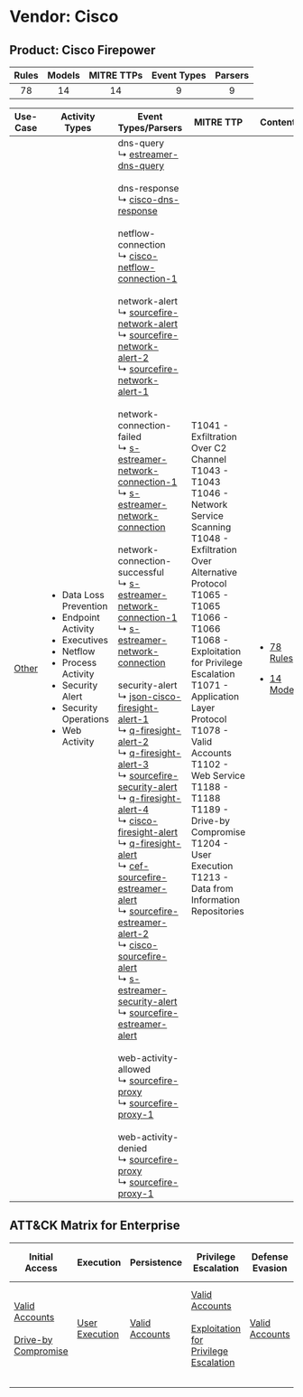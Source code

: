 Vendor: Cisco
=============
Product: Cisco Firepower
------------------------
| Rules | Models | MITRE TTPs | Event Types | Parsers |
|:-----:|:------:|:----------:|:-----------:|:-------:|
|  78   |   14   |     14     |      9      |    9    |

|                Use-Case                | Activity Types                                                                                                                                                                                       | Event Types/Parsers                                                                                                                                                                                                                                                                                                                                                                                                                                                                                                                                                                                                                                                                                                                                                                                                                                                                                                                                                                                                                                                                                                                                                                                                                                                                                                                                                                                                                                                                                                                                                                                                                                                                                                                                                                                                                                                                                                                                                                                                                                                                                                                                                                                                                                                                                                                                                                                                                                                                        | MITRE TTP                                                                                                                                                                                                                                                                                                                                                                                                                                         | Content                                                                                                  |
|:--------------------------------------:| ---------------------------------------------------------------------------------------------------------------------------------------------------------------------------------------------------- | ------------------------------------------------------------------------------------------------------------------------------------------------------------------------------------------------------------------------------------------------------------------------------------------------------------------------------------------------------------------------------------------------------------------------------------------------------------------------------------------------------------------------------------------------------------------------------------------------------------------------------------------------------------------------------------------------------------------------------------------------------------------------------------------------------------------------------------------------------------------------------------------------------------------------------------------------------------------------------------------------------------------------------------------------------------------------------------------------------------------------------------------------------------------------------------------------------------------------------------------------------------------------------------------------------------------------------------------------------------------------------------------------------------------------------------------------------------------------------------------------------------------------------------------------------------------------------------------------------------------------------------------------------------------------------------------------------------------------------------------------------------------------------------------------------------------------------------------------------------------------------------------------------------------------------------------------------------------------------------------------------------------------------------------------------------------------------------------------------------------------------------------------------------------------------------------------------------------------------------------------------------------------------------------------------------------------------------------------------------------------------------------------------------------------------------------------------------------------------------------ | ------------------------------------------------------------------------------------------------------------------------------------------------------------------------------------------------------------------------------------------------------------------------------------------------------------------------------------------------------------------------------------------------------------------------------------------------- | -------------------------------------------------------------------------------------------------------- |
| [Other](../../../UseCases/uc_other.md) | <ul><li>Data Loss Prevention</li><li>Endpoint Activity</li><li>Executives</li><li>Netflow</li><li>Process Activity</li><li>Security Alert</li><li>Security Operations</li><li>Web Activity</li></ul> |  dns-query<br> ↳ [estreamer-dns-query](Parsers/parserContent_estreamer-dns-query.md)<br><br> dns-response<br> ↳ [cisco-dns-response](Parsers/parserContent_cisco-dns-response.md)<br><br> netflow-connection<br> ↳ [cisco-netflow-connection-1](Parsers/parserContent_cisco-netflow-connection-1.md)<br><br> network-alert<br> ↳ [sourcefire-network-alert](Parsers/parserContent_sourcefire-network-alert.md)<br> ↳ [sourcefire-network-alert-2](Parsers/parserContent_sourcefire-network-alert-2.md)<br> ↳ [sourcefire-network-alert-1](Parsers/parserContent_sourcefire-network-alert-1.md)<br><br> network-connection-failed<br> ↳ [s-estreamer-network-connection-1](Parsers/parserContent_s-estreamer-network-connection-1.md)<br> ↳ [s-estreamer-network-connection](Parsers/parserContent_s-estreamer-network-connection.md)<br><br> network-connection-successful<br> ↳ [s-estreamer-network-connection-1](Parsers/parserContent_s-estreamer-network-connection-1.md)<br> ↳ [s-estreamer-network-connection](Parsers/parserContent_s-estreamer-network-connection.md)<br><br> security-alert<br> ↳ [json-cisco-firesight-alert-1](Parsers/parserContent_json-cisco-firesight-alert-1.md)<br> ↳ [q-firesight-alert-2](Parsers/parserContent_q-firesight-alert-2.md)<br> ↳ [q-firesight-alert-3](Parsers/parserContent_q-firesight-alert-3.md)<br> ↳ [sourcefire-security-alert](Parsers/parserContent_sourcefire-security-alert.md)<br> ↳ [q-firesight-alert-4](Parsers/parserContent_q-firesight-alert-4.md)<br> ↳ [cisco-firesight-alert](Parsers/parserContent_cisco-firesight-alert.md)<br> ↳ [q-firesight-alert](Parsers/parserContent_q-firesight-alert.md)<br> ↳ [cef-sourcefire-estreamer-alert](Parsers/parserContent_cef-sourcefire-estreamer-alert.md)<br> ↳ [sourcefire-estreamer-alert-2](Parsers/parserContent_sourcefire-estreamer-alert-2.md)<br> ↳ [cisco-sourcefire-alert](Parsers/parserContent_cisco-sourcefire-alert.md)<br> ↳ [s-estreamer-security-alert](Parsers/parserContent_s-estreamer-security-alert.md)<br> ↳ [sourcefire-estreamer-alert](Parsers/parserContent_sourcefire-estreamer-alert.md)<br><br> web-activity-allowed<br> ↳ [sourcefire-proxy](Parsers/parserContent_sourcefire-proxy.md)<br> ↳ [sourcefire-proxy-1](Parsers/parserContent_sourcefire-proxy-1.md)<br><br> web-activity-denied<br> ↳ [sourcefire-proxy](Parsers/parserContent_sourcefire-proxy.md)<br> ↳ [sourcefire-proxy-1](Parsers/parserContent_sourcefire-proxy-1.md)<br> | T1041 - Exfiltration Over C2 Channel<br>T1043 - T1043<br>T1046 - Network Service Scanning<br>T1048 - Exfiltration Over Alternative Protocol<br>T1065 - T1065<br>T1066 - T1066<br>T1068 - Exploitation for Privilege Escalation<br>T1071 - Application Layer Protocol<br>T1078 - Valid Accounts<br>T1102 - Web Service<br>T1188 - T1188<br>T1189 - Drive-by Compromise<br>T1204 - User Execution<br>T1213 - Data from Information Repositories<br> | [<ul><li>78 Rules</li></ul><ul><li>14 Models</li></ul>](Rules_Models/r_m_cisco_cisco_firepower_Other.md) |

ATT&CK Matrix for Enterprise
----------------------------
| Initial Access                                                                                                                              | Execution                                                           | Persistence                                                         | Privilege Escalation                                                                                                                                          | Defense Evasion                                                     | Credential Access | Discovery                                                                     | Lateral Movement | Collection                                                                              | Command and Control                                                                                                                             | Exfiltration                                                                                                                                                                 | Impact |
| ------------------------------------------------------------------------------------------------------------------------------------------- | ------------------------------------------------------------------- | ------------------------------------------------------------------- | ------------------------------------------------------------------------------------------------------------------------------------------------------------- | ------------------------------------------------------------------- | ----------------- | ----------------------------------------------------------------------------- | ---------------- | --------------------------------------------------------------------------------------- | ----------------------------------------------------------------------------------------------------------------------------------------------- | ---------------------------------------------------------------------------------------------------------------------------------------------------------------------------- | ------ |
| [Valid Accounts](https://attack.mitre.org/techniques/T1078)<br><br>[Drive-by Compromise](https://attack.mitre.org/techniques/T1189)<br><br> | [User Execution](https://attack.mitre.org/techniques/T1204)<br><br> | [Valid Accounts](https://attack.mitre.org/techniques/T1078)<br><br> | [Valid Accounts](https://attack.mitre.org/techniques/T1078)<br><br>[Exploitation for Privilege Escalation](https://attack.mitre.org/techniques/T1068)<br><br> | [Valid Accounts](https://attack.mitre.org/techniques/T1078)<br><br> |                   | [Network Service Scanning](https://attack.mitre.org/techniques/T1046)<br><br> |                  | [Data from Information Repositories](https://attack.mitre.org/techniques/T1213)<br><br> | [Web Service](https://attack.mitre.org/techniques/T1102)<br><br>[Application Layer Protocol](https://attack.mitre.org/techniques/T1071)<br><br> | [Exfiltration Over Alternative Protocol](https://attack.mitre.org/techniques/T1048)<br><br>[Exfiltration Over C2 Channel](https://attack.mitre.org/techniques/T1041)<br><br> |        |